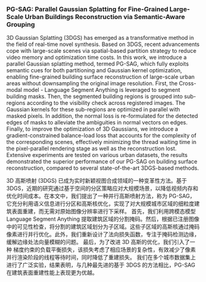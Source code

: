 ### PG-SAG: Parallel Gaussian Splatting for Fine-Grained Large-Scale Urban Buildings Reconstruction via Semantic-Aware Grouping

3D Gaussian Splatting (3DGS) has emerged as a transformative method in the field of real-time novel synthesis. Based on 3DGS, recent advancements cope with large-scale scenes via spatial-based partition strategy to reduce video memory and optimization time costs. In this work, we introduce a parallel Gaussian splatting method, termed PG-SAG, which fully exploits semantic cues for both partitioning and Gaussian kernel optimization, enabling fine-grained building surface reconstruction of large-scale urban areas without downsampling the original image resolution. First, the Cross-modal model - Language Segment Anything is leveraged to segment building masks. Then, the segmented building regions is grouped into sub-regions according to the visibility check across registered images. The Gaussian kernels for these sub-regions are optimized in parallel with masked pixels. In addition, the normal loss is re-formulated for the detected edges of masks to alleviate the ambiguities in normal vectors on edges. Finally, to improve the optimization of 3D Gaussians, we introduce a gradient-constrained balance-load loss that accounts for the complexity of the corresponding scenes, effectively minimizing the thread waiting time in the pixel-parallel rendering stage as well as the reconstruction lost. Extensive experiments are tested on various urban datasets, the results demonstrated the superior performance of our PG-SAG on building surface reconstruction, compared to several state-of-the-art 3DGS-based methods.

3D 高斯喷射 (3DGS) 已成为实时新颖视图合成领域的一种变革性方法。基于 3DGS，近期的研究通过基于空间的分区策略应对大规模场景，以降低视频内存和优化时间成本。在本文中，我们提出了一种并行高斯喷射方法，称为 PG-SAG，它充分利用语义信息进行分区和高斯核优化，实现了对大规模城市区域的细粒度建筑表面重建，而无需对原始图像分辨率进行下采样。
首先，我们利用跨模态模型 Language Segment Anything 提取建筑区域的分割掩码。然后，根据已注册图像中的可见性检查，将分割的建筑区域划分为子区域。这些子区域的高斯核通过掩码像素进行并行优化。此外，我们重新设计了法向损失函数，专注于掩码检测边缘，缓解边缘处法向量模糊的问题。
最后，为了改进 3D 高斯的优化，我们引入了一种 梯度约束的负载平衡损失，该损失考虑了相应场景的复杂性，有效减少了像素并行渲染阶段的线程等待时间，同时降低了重建损失。
我们在多个城市数据集上进行了广泛实验，结果表明，与几种最先进的基于 3DGS 的方法相比，PG-SAG 在建筑表面重建性能上表现更为优越。
